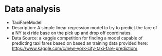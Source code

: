 # Data analysis
- TaxiFareModel
- Description:
A simple linear regression model to try to predict the fare of a NY taxi ride base on the 
pick up and drop off coordinates.
- Data Source:
a kaggle competition for finding a model capable of predicting taxi fares based on based an training data provided here:
https://www.kaggle.com/c/new-york-city-taxi-fare-prediction/

